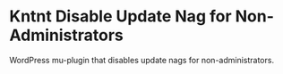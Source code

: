 # Kntnt Disable Update Nag for Non-Administrators

WordPress mu-plugin that disables update nags for non-administrators.